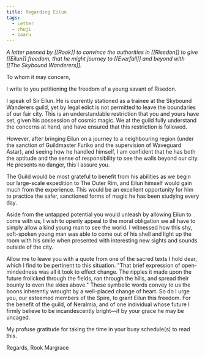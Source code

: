 ```yaml
---
title: Regarding Eilun
tags:
  - Letter
  - chuji
  - zaaru
---
```


*A letter penned by [[Rook]] to convince the authorities in [[Risedon]] to give [[Eilun]] freedom, that he might journey to [[Everfall]] and beyond with [[The Skybound Wanderers]].*

To whom it may concern,

I write to you petitioning the freedom of a young savant of Risedon.

I speak of Sir Eilun. He is currently stationed as a trainee at the Skybound Wanderers guild, yet by legal edict is not permitted to leave the boundaries of our fair city. This is an understandable restriction that you and yours have set, given his possession of cosmic magic. We at the guild fully understand the concerns at hand, and have ensured that this restriction is followed.

However, after bringing Eilun on a journey to a neighbouring region (under the sanction of Guildmaster Furiko and the supervision of Waveguard Astar), and seeing how he handled himself, I am confident that he has both the aptitude and the sense of responsibility to see the walls beyond our city. He presents no danger, this I assure you.

The Guild would be most grateful to benefit from his abilities as we begin our large-scale expedition to The Outer Rim, and Eilun himself would gain much from the experience. This would be an excellent opportunity for him to practice the safer, sanctioned forms of magic he has been studying every day.

Aside from the untapped potential you would unleash by allowing Eilun to come with us, I wish to openly appeal to the moral obligation we all have to simply allow a kind young man to see the world. I witnessed how this shy, soft-spoken young man was able to come out of his shell and light up the room with his smile when presented with interesting new sights and sounds outside of the city.

Allow me to leave you with a quote from one of the sacred texts I hold dear, which I find to be pertinent to this situation.
"That brief expression of open-mindedness was all it took to effect change. The ripples it made upon the future frolicked through the fields, ran through the hills, and spread their bounty to even the skies above."
These symbolic words convey to us the boons inherently wrought by a well-placed change of heart. So do I urge you, our esteemed members of the Spire, to grant Eilun this freedom. For the benefit of the guild, of Neralmia, and of one individual whose future I firmly believe to be incandescently bright—if by your grace he may be uncaged.

My profuse gratitude for taking the time in your busy schedule(s) to read this.

Regards,
Rook Margrace